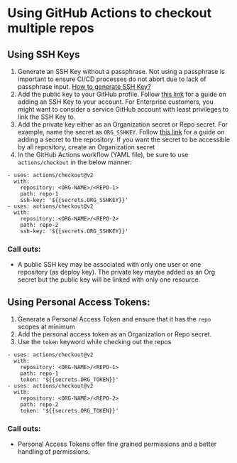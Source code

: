 # Using GitHub Actions to checkout multiple repos

## Using SSH Keys
1. Generate an SSH Key without a passphrase. Not using a passphrase is important to ensure CI/CD processes do not abort due to lack of passphrase input. [How to generate SSH Key?](https://docs.github.com/en/authentication/connecting-to-github-with-ssh/generating-a-new-ssh-key-and-adding-it-to-the-ssh-agent)
2. Add the public key to your GitHub profile. Follow [this link](https://docs.github.com/en/authentication/connecting-to-github-with-ssh/adding-a-new-ssh-key-to-your-github-account) for a guide on adding an SSH Key to your account. For Enterprise customers, you might want to consider a service GitHub account with least privileges to link the SSH Key to.
3. Add the private key either as an Organization secret or Repo secret. For example, name the secret as `ORG_SSHKEY`. Follow [this link](https://docs.github.com/en/actions/security-guides/encrypted-secrets#creating-encrypted-secrets-for-a-repository) for a guide on adding a secret to the repository. If you want the secret to be accessible by all repository, create an Organization secret
4. In the GitHub Actions workflow (YAML file), be sure to use `actions/checkout` in the below manner:
```
- uses: actions/checkout@v2
  with:
    repository: <ORG-NAME>/<REPO-1>
    path: repo-1
    ssh-key: '${{secrets.ORG_SSHKEY}}'
- uses: actions/checkout@v2
  with:
    repository: <ORG-NAME>/<REPO-2>
    path: repo-2
    ssh-key: '${{secrets.ORG_SSHKEY}}'
```

### Call outs:
- A public SSH key may be associated with only one user or one repository (as deploy key). The private key maybe added as an Org secret but the public key will be linked with only one resource.


## Using Personal Access Tokens:
1. Generate a Personal Access Token and ensure that it has the `repo` scopes at minimum
2. Add the personal access token as an Organization or Repo secret. 
3. Use the `token` keyword while checking out the repos
```
- uses: actions/checkout@v2
  with:
    repository: <ORG-NAME>/<REPO-1>
    path: repo-1
    token: '${{secrets.ORG_TOKEN}}'
- uses: actions/checkout@v2
  with:
    repository: <ORG-NAME>/<REPO-2>
    path: repo-2
    token: '${{secrets.ORG_TOKEN}}'
```

### Call outs:
- Personal Access Tokens offer fine grained permissions and a better handling of permissions. 
